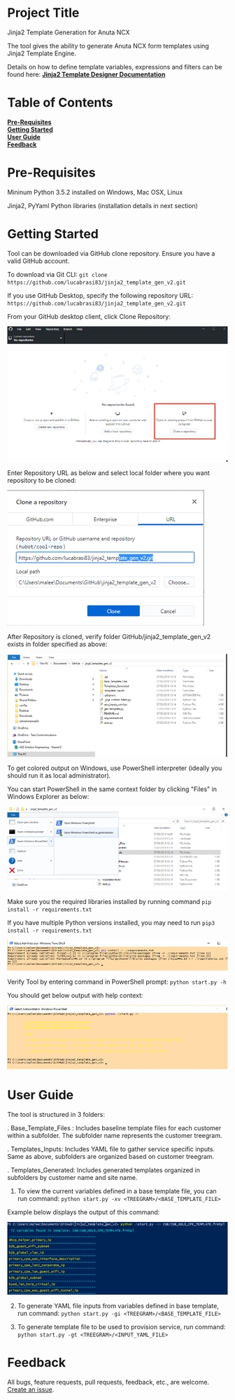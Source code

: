 
# Project Title
Jinja2 Template Generation for Anuta NCX


The tool gives the ability to generate Anuta NCX form templates using Jinja2 Template Engine.


Details on how to define template variables, expressions and filters can be found here: [**Jinja2 Template Designer Documentation**](http://jinja.pocoo.org/docs/2.10/templates/)<br>


# Table of Contents
**[Pre-Requisites](#pre-requisites)**<br>
**[Getting Started](#getting-started)**<br>
**[User Guide](#user-guide)**<br>
**[Feedback](#feedback)**<br>


# Pre-Requisites

Mininum Python 3.5.2 installed on Windows, Mac OSX, Linux


Jinja2, PyYaml Python libraries (installation details in next section)

# Getting Started

Tool can be downloaded via GitHub clone repository. Ensure you have a valid GitHub account.


To download via Git CLI: ```git clone https://github.com/lucabrasi83/jinja2_template_gen_v2.git```


If you use GitHub Desktop, specify the following repository URL: ```https://github.com/lucabrasi83/jinja2_template_gen_v2.git```


From your GitHub desktop client, click Clone Repository:


![Alt text](doc_screenshots/github_gui_clone_repo.png?raw=true)



Enter Repository URL as below and select local folder where you want repository to be cloned:


![Alt text](doc_screenshots/github_gui_clone.png?raw=true)



After Repository is cloned, verify folder GitHub/jinja2_template_gen_v2 exists in folder specified as above:


![Alt text](doc_screenshots/windows_github_folder.png?raw=true)



To get colored output on Windows, use PowerShell interpreter (ideally you should run it as local administrator).


You can start PowerShell in the same context folder by clicking "Files" in Windows Explorer as below:


![Alt text](doc_screenshots/openpowershell.png?raw=true)



Make sure you the required libraries installed by running command ```pip install -r requirements.txt```


If you have multiple Python versions installed, you may need to run ```pip3 install -r requirements.txt```


![Alt text](doc_screenshots/pip_install_requirements.png?raw=true)



Verify Tool by entering command in PowerShell prompt: ```python start.py -h```


You should get below output with help context:


![Alt text](doc_screenshots/start_py_help.png?raw=true)



# User Guide

The tool is structured in 3 folders:

. Base_Template_Files : Includes baseline template files for each customer within a subfolder. The subfolder name represents the customer treegram.

. Templates_Inputs: Includes YAML file to gather service specific inputs. Same as above, subfolders are organized based on customer treegram.

. Templates_Generated: Includes generated templates organized in subfolders by customer name and site name.


1. To view the current variables defined in a base template file, you can run command: ```python start.py -xv <TREEGRAM>/<BASE_TEMPLATE_FILE>```

Example below displays the output of this command:

![Alt text](doc_screenshots/extract_var.png?raw=true)


2. To generate YAML file inputs from variables defined in base template, run command: ```python start.py -gi <TREEGRAM>/<BASE_TEMPLATE_FILE>```

3. To generate template file to be used to provision service, run command: ```python start.py -gt <TREEGRAM>/<INPUT_YAML_FILE>```


# Feedback

All bugs, feature requests, pull requests, feedback, etc., are welcome. [Create an issue](https://github.com/lucabrasi83/jinja2_template_gen_v2/issues).
